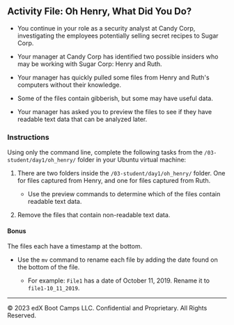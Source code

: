 ##  Activity File: Oh Henry, What Did You Do?
 
- You continue in your role as a security analyst at Candy Corp, investigating the employees potentially selling secret recipes to Sugar Corp.

- Your manager at Candy Corp has identified two possible insiders who may be working with Sugar Corp: Henry and Ruth.

- Your manager has quickly pulled some files from Henry and Ruth's computers without their knowledge.

- Some of the files contain gibberish, but some may have useful data.

- Your manager has asked you to preview the files to see if they have readable text data that can be analyzed later.

### Instructions

Using only the command line, complete the following tasks from the `/03-student/day1/oh_henry/` folder in your Ubuntu virtual machine:

  1. There are two folders inside the `/03-student/day1/oh_henry/` folder. One for files captured from Henry, and one for files captured from Ruth.

     * Use the preview commands to determine which of the files contain readable text data.

  3. Remove the files that contain non-readable text data.
    
#### Bonus

  The files each have a timestamp at the bottom.

 * Use the `mv` command to rename each file by adding the date found on the bottom of the file.
 
   - For example: `File1` has a date of October 11, 2019. Rename it to `file1-10_11_2019`.

---

© 2023 edX Boot Camps LLC. Confidential and Proprietary. All Rights Reserved.
